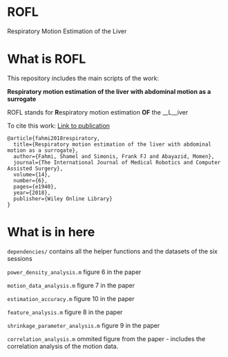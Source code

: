 # ROFL
Respiratory Motion Estimation of the Liver

# What is ROFL
This repository includes the main scripts of the work:

**Respiratory motion estimation of the liver with abdominal
motion as a surrogate**

ROFL stands for **R**espiratory motion estimation __OF__ the __L__iver

To cite this work:
[Link to publication](https://www.researchgate.net/publication/327054506_Respiratory_motion_estimation_of_the_liver_with_abdominal_motion_as_a_surrogate)
```
@article{fahmi2018respiratory,
  title={Respiratory motion estimation of the liver with abdominal motion as a surrogate},
  author={Fahmi, Shamel and Simonis, Frank FJ and Abayazid, Momen},
  journal={The International Journal of Medical Robotics and Computer Assisted Surgery},
  volume={14},
  number={6},
  pages={e1940},
  year={2018},
  publisher={Wiley Online Library}
}
```

# What is in here
`dependencies/` contains all the helper functions and the datasets of the six sessions

`power_density_analysis.m` figure 6 in the paper

`motion_data_analysis.m` figure 7 in the paper

`estimation_accuracy.m` figure 10 in the paper

`feature_analysis.m` figure 8 in the paper

`shrinkage_parameter_analysis.m` figure 9 in the paper

`correlation_analysis.m` ommited figure from the paper - includes the correlation analysis of the motion data.


